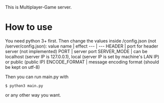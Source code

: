 This is Multiplayer-Game server.
# How to use
You need python 3+ first. Then change the values inside /config.json (not /server/config.json):
value name | effect
--- | ---
HEADER | port for header server (not implemented)
PORT | server port
SERVER_MODE | can be localhost (server IP is 127.0.0.1), local (server IP is set by machine's LAN IP) or public (public IP)
ENCODE_FORMAT | message encoding format (should be kept on utf-8)

Then you can run main.py with
```shell
$ python3 main.py
```
or any other way you want.